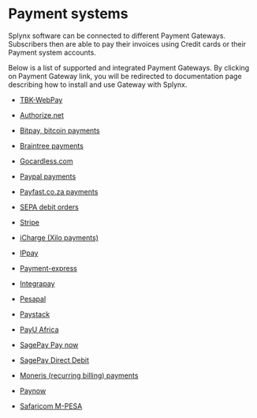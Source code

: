 Payment systems
===============

Splynx software can be connected to different Payment Gateways. Subscribers then are able to pay their invoices using Credit cards or their Payment system accounts.

Below is a list of supported and integrated Payment Gateways. By clicking on Payment Gateway link, you will be redirected to documentation page describing how to install and use Gateway with Splynx.

* [TBK-WebPay](payment_systems/TBK-WebPay/TBK-WebPay.md)

* [Authorize.net](payment_systems/authorize/authorize.md)

* [Bitpay, bitcoin payments](payment_systems/bitpay/bitpay.md)

* [Braintree payments](payment_systems/braintree/braintree.md)

* [Gocardless.com](payment_systems/gocardless/gocardless.md)

* [Paypal payments](payment_systems/paypal/paypal.md)

* [Payfast.co.za payments](payment_systems/payfast/payfast.md)

* [SEPA debit orders](payment_systems/sepa/sepa.md)

[comment]: # (→ SEPA debit order in Spanish)

* [Stripe](payment_systems/stripe/stripe.md)

* [iCharge (Xilo payments)](payment_systems/iCharge/iCharge.md)

* [IPpay](payment_systems/ippay/ippay.md)

* [Payment-express](payment_systems/payment_express/payment_express.md)

* [Integrapay](payment_systems/integrapay/integrapay.md)

* [Pesapal](payment_systems/pesapal/pesapal.md)

* [Paystack](payment_systems/paystack/paystack.md)

* [PayU Africa](payment_systems/payu/payu.md)

* [SagePay Pay now](payment_systems/sagepay_pay_now/sagepay_pay_now.md)

* [SagePay Direct Debit](payment_systems/sagepay_dd/sagepay_dd.md)  

* [Moneris (recurring billing) payments](payment_systems/moneris/moneris.md)

[comment]: # (→ Mercadopago)

* [Paynow](payment_systems/paynow/paynow.md)

* [Safaricom M-PESA](payment_systems/mpesa/mpesa.md)
